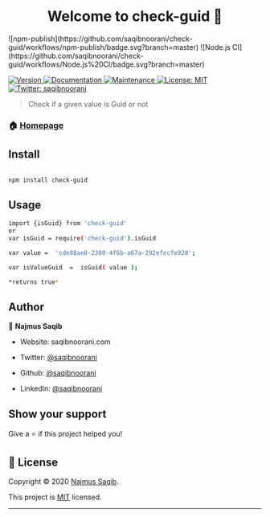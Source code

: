 
<h1  align="center">Welcome to check-guid 👋</h1>
![npm-publish](https://github.com/saqibnoorani/check-guid/workflows/npm-publish/badge.svg?branch=master)
![Node.js CI](https://github.com/saqibnoorani/check-guid/workflows/Node.js%20CI/badge.svg?branch=master)

<p>

<a  href="https://www.npmjs.com/package/check-guid"  target="_blank">

<img  alt="Version"  src="https://img.shields.io/npm/v/check-guid.svg">

</a>

<a  href="https://github.com/saqibnoorani/check-guid#readme"  target="_blank">

<img  alt="Documentation"  src="https://img.shields.io/badge/documentation-yes-brightgreen.svg"  />

</a>

<a  href="https://github.com/saqibnoorani/check-guid/graphs/commit-activity"  target="_blank">

<img  alt="Maintenance"  src="https://img.shields.io/badge/Maintained%3F-yes-green.svg"  />

</a>

<a  href="https://github.com/saqibnoorani/check-guid/blob/master/LICENSE"  target="_blank">

<img  alt="License: MIT"  src="https://img.shields.io/github/license/saqibnoorani/check-guid"  />

</a>

<a  href="https://twitter.com/saqibnoorani"  target="_blank">

<img  alt="Twitter: saqibnoorani"  src="https://img.shields.io/twitter/follow/saqibnoorani.svg?style=social"  />

</a>

</p>

  

> Check if a given value is Guid or not

  

### 🏠 [Homepage](https://www.npmjs.com/package/check-guid)

  

## Install

  

```sh

npm install check-guid

```

  

## Usage

  

```sh
import {isGuid} from 'check-guid'
or
var isGuid = require('check-guid').isGuid

var value =  'cde88ae8-2300-4f6b-a67a-292efecfe928';

var isValueGuid  =  isGuid( value );

*returns true*

```

  

## Author

  

👤 **Najmus Saqib**

  

* Website: saqibnoorani.com

* Twitter: [@saqibnoorani](https://twitter.com/saqibnoorani)

* Github: [@saqibnoorani](https://github.com/saqibnoorani)

* LinkedIn: [@saqibnoorani](https://linkedin.com/in/saqibnoorani)

  

## Show your support

  

Give a ⭐️ if this project helped you!

  

## 📝 License

  

Copyright © 2020 [Najmus Saqib](https://github.com/saqibnoorani).<br  />

This project is [MIT](https://github.com/saqibnoorani/check-guid/blob/master/LICENSE) licensed.

  

***

